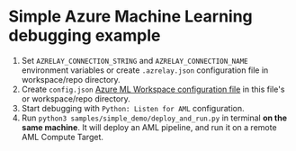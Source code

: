 # Simple Azure Machine Learning debugging example

1. Set `AZRELAY_CONNECTION_STRING` and `AZRELAY_CONNECTION_NAME` environment variables
or create `.azrelay.json` configuration file in workspace/repo directory.
1. Create `config.json` [Azure ML Workspace configuration file](https://docs.microsoft.com/en-us/azure/machine-learning/how-to-configure-environment#workspace)
in this file's or workspace/repo directory.
1. Start debugging with `Python: Listen for AML` configuration.
1. Run `python3 samples/simple_demo/deploy_and_run.py` in terminal **on the same machine**.
It will deploy an AML pipeline, and run it on a remote AML Compute Target.
